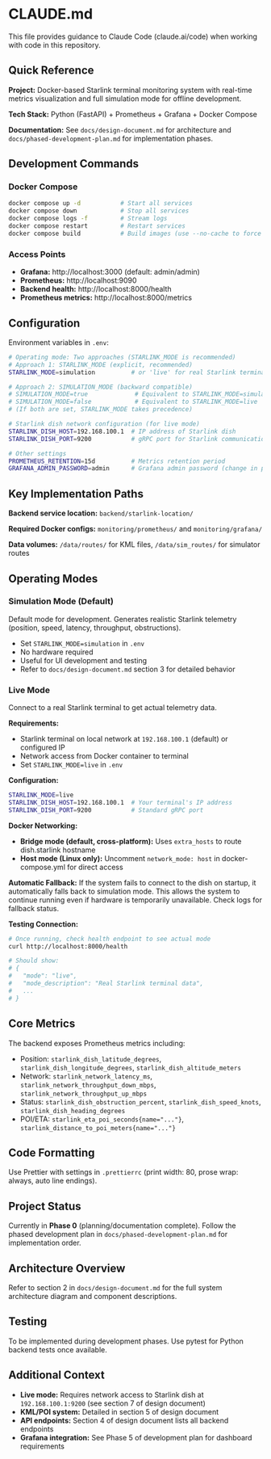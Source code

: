# CLAUDE.md

This file provides guidance to Claude Code (claude.ai/code) when working with code in this repository.

## Quick Reference

**Project:** Docker-based Starlink terminal monitoring system with real-time metrics visualization and full simulation mode for offline development.

**Tech Stack:** Python (FastAPI) + Prometheus + Grafana + Docker Compose

**Documentation:** See `docs/design-document.md` for architecture and `docs/phased-development-plan.md` for implementation phases.

## Development Commands

### Docker Compose
```bash
docker compose up -d           # Start all services
docker compose down            # Stop all services
docker compose logs -f         # Stream logs
docker compose restart         # Restart services
docker compose build           # Build images (use --no-cache to force rebuild)
```

### Access Points
- **Grafana:** http://localhost:3000 (default: admin/admin)
- **Prometheus:** http://localhost:9090
- **Backend health:** http://localhost:8000/health
- **Prometheus metrics:** http://localhost:8000/metrics

## Configuration

Environment variables in `.env`:
```bash
# Operating mode: Two approaches (STARLINK_MODE is recommended)
# Approach 1: STARLINK_MODE (explicit, recommended)
STARLINK_MODE=simulation          # or 'live' for real Starlink terminal

# Approach 2: SIMULATION_MODE (backward compatible)
# SIMULATION_MODE=true             # Equivalent to STARLINK_MODE=simulation
# SIMULATION_MODE=false            # Equivalent to STARLINK_MODE=live
# (If both are set, STARLINK_MODE takes precedence)

# Starlink dish network configuration (for live mode)
STARLINK_DISH_HOST=192.168.100.1  # IP address of Starlink dish
STARLINK_DISH_PORT=9200           # gRPC port for Starlink communication

# Other settings
PROMETHEUS_RETENTION=15d          # Metrics retention period
GRAFANA_ADMIN_PASSWORD=admin      # Grafana admin password (change in production!)
```

## Key Implementation Paths

**Backend service location:** `backend/starlink-location/`

**Required Docker configs:** `monitoring/prometheus/` and `monitoring/grafana/`

**Data volumes:** `/data/routes/` for KML files, `/data/sim_routes/` for simulator routes

## Operating Modes

### Simulation Mode (Default)

Default mode for development. Generates realistic Starlink telemetry (position, speed, latency, throughput, obstructions).
- Set `STARLINK_MODE=simulation` in `.env`
- No hardware required
- Useful for UI development and testing
- Refer to `docs/design-document.md` section 3 for detailed behavior

### Live Mode

Connect to a real Starlink terminal to get actual telemetry data.

**Requirements:**
- Starlink terminal on local network at `192.168.100.1` (default) or configured IP
- Network access from Docker container to terminal
- Set `STARLINK_MODE=live` in `.env`

**Configuration:**
```bash
STARLINK_MODE=live
STARLINK_DISH_HOST=192.168.100.1  # Your terminal's IP address
STARLINK_DISH_PORT=9200           # Standard gRPC port
```

**Docker Networking:**
- **Bridge mode (default, cross-platform):** Uses `extra_hosts` to route dish.starlink hostname
- **Host mode (Linux only):** Uncomment `network_mode: host` in docker-compose.yml for direct access

**Automatic Fallback:**
If the system fails to connect to the dish on startup, it automatically falls back to simulation mode. This allows the system to continue running even if hardware is temporarily unavailable. Check logs for fallback status.

**Testing Connection:**
```bash
# Once running, check health endpoint to see actual mode
curl http://localhost:8000/health

# Should show:
# {
#   "mode": "live",
#   "mode_description": "Real Starlink terminal data",
#   ...
# }
```

## Core Metrics

The backend exposes Prometheus metrics including:
- Position: `starlink_dish_latitude_degrees`, `starlink_dish_longitude_degrees`, `starlink_dish_altitude_meters`
- Network: `starlink_network_latency_ms`, `starlink_network_throughput_down_mbps`, `starlink_network_throughput_up_mbps`
- Status: `starlink_dish_obstruction_percent`, `starlink_dish_speed_knots`, `starlink_dish_heading_degrees`
- POI/ETA: `starlink_eta_poi_seconds{name="..."}`, `starlink_distance_to_poi_meters{name="..."}`

## Code Formatting

Use Prettier with settings in `.prettierrc` (print width: 80, prose wrap: always, auto line endings).

## Project Status

Currently in **Phase 0** (planning/documentation complete). Follow the phased development plan in `docs/phased-development-plan.md` for implementation order.

## Architecture Overview

Refer to section 2 in `docs/design-document.md` for the full system architecture diagram and component descriptions.

## Testing

To be implemented during development phases. Use pytest for Python backend tests once available.

## Additional Context

- **Live mode:** Requires network access to Starlink dish at `192.168.100.1:9200` (see section 7 of design document)
- **KML/POI system:** Detailed in section 5 of design document
- **API endpoints:** Section 4 of design document lists all backend endpoints
- **Grafana integration:** See Phase 5 of development plan for dashboard requirements
